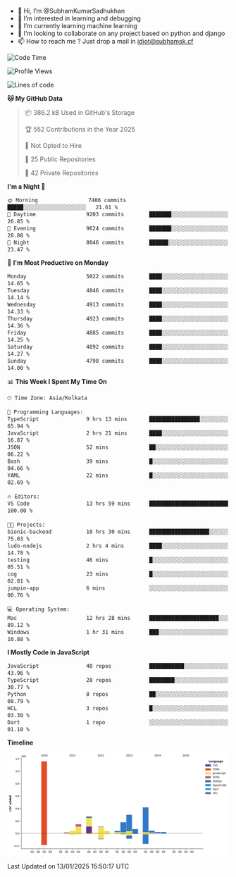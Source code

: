 - 👋 Hi, I’m @SubhamKumarSadhukhan
- 👀 I’m interested in learning and debugging
- 🌱 I’m currently learning machine learning
- 💞️ I’m looking to collaborate on any project based on python and django
- 📫 How to reach me ?
      Just drop a mail in idiot@subhamsk.cf

<!---
SubhamKumarSadhukhan/SubhamKumarSadhukhan is a ✨ special ✨ repository because its `README.md` (this file) appears on your GitHub profile.
You can click the Preview link to take a look at your changes.
--->


<!--START_SECTION:waka-->
![Code Time](http://img.shields.io/badge/Code%20Time-2%2C705%20hrs%2013%20mins-blue)

![Profile Views](http://img.shields.io/badge/Profile%20Views-0-blue)

![Lines of code](https://img.shields.io/badge/From%20Hello%20World%20I%27ve%20Written-2.8%20million%20lines%20of%20code-blue)

**🐱 My GitHub Data** 

> 📦 386.2 kB Used in GitHub's Storage 
 > 
> 🏆 552 Contributions in the Year 2025
 > 
> 🚫 Not Opted to Hire
 > 
> 📜 25 Public Repositories 
 > 
> 🔑 42 Private Repositories 
 > 
**I'm a Night 🦉** 

```text
🌞 Morning                7406 commits        █████░░░░░░░░░░░░░░░░░░░░   21.61 % 
🌆 Daytime                9203 commits        ███████░░░░░░░░░░░░░░░░░░   26.85 % 
🌃 Evening                9624 commits        ███████░░░░░░░░░░░░░░░░░░   28.08 % 
🌙 Night                  8046 commits        ██████░░░░░░░░░░░░░░░░░░░   23.47 % 
```
📅 **I'm Most Productive on Monday** 

```text
Monday                   5022 commits        ████░░░░░░░░░░░░░░░░░░░░░   14.65 % 
Tuesday                  4846 commits        ████░░░░░░░░░░░░░░░░░░░░░   14.14 % 
Wednesday                4913 commits        ████░░░░░░░░░░░░░░░░░░░░░   14.33 % 
Thursday                 4923 commits        ████░░░░░░░░░░░░░░░░░░░░░   14.36 % 
Friday                   4885 commits        ████░░░░░░░░░░░░░░░░░░░░░   14.25 % 
Saturday                 4892 commits        ████░░░░░░░░░░░░░░░░░░░░░   14.27 % 
Sunday                   4798 commits        ████░░░░░░░░░░░░░░░░░░░░░   14.00 % 
```


📊 **This Week I Spent My Time On** 

```text
🕑︎ Time Zone: Asia/Kolkata

💬 Programming Languages: 
TypeScript               9 hrs 13 mins       ████████████████░░░░░░░░░   65.94 % 
JavaScript               2 hrs 21 mins       ████░░░░░░░░░░░░░░░░░░░░░   16.87 % 
JSON                     52 mins             ██░░░░░░░░░░░░░░░░░░░░░░░   06.22 % 
Bash                     39 mins             █░░░░░░░░░░░░░░░░░░░░░░░░   04.66 % 
YAML                     22 mins             █░░░░░░░░░░░░░░░░░░░░░░░░   02.69 % 

🔥 Editors: 
VS Code                  13 hrs 59 mins      █████████████████████████   100.00 % 

🐱‍💻 Projects: 
bionic-backend           10 hrs 30 mins      ███████████████████░░░░░░   75.03 % 
ludo-nodejs              2 hrs 4 mins        ████░░░░░░░░░░░░░░░░░░░░░   14.78 % 
testing                  46 mins             █░░░░░░░░░░░░░░░░░░░░░░░░   05.51 % 
cog                      23 mins             █░░░░░░░░░░░░░░░░░░░░░░░░   02.81 % 
jumpin-app               6 mins              ░░░░░░░░░░░░░░░░░░░░░░░░░   00.76 % 

💻 Operating System: 
Mac                      12 hrs 28 mins      ██████████████████████░░░   89.12 % 
Windows                  1 hr 31 mins        ███░░░░░░░░░░░░░░░░░░░░░░   10.88 % 
```

**I Mostly Code in JavaScript** 

```text
JavaScript               40 repos            ███████████░░░░░░░░░░░░░░   43.96 % 
TypeScript               28 repos            ████████░░░░░░░░░░░░░░░░░   30.77 % 
Python                   8 repos             ██░░░░░░░░░░░░░░░░░░░░░░░   08.79 % 
HCL                      3 repos             █░░░░░░░░░░░░░░░░░░░░░░░░   03.30 % 
Dart                     1 repo              ░░░░░░░░░░░░░░░░░░░░░░░░░   01.10 % 
```



**Timeline**

![Lines of Code chart](https://raw.githubusercontent.com/SubhamKumarSadhukhan/SubhamKumarSadhukhan/main/assets/bar_graph.png)


 Last Updated on 13/01/2025 15:50:17 UTC
<!--END_SECTION:waka-->
